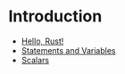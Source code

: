 # Introduction

- [Hello, Rust!](./00-hello-rust)
- [Statements and Variables](./01-statements-and-variables)
- [Scalars](./02-scalars)
